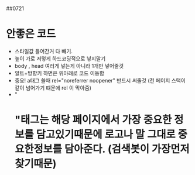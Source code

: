 ##0721
# 안좋은 코드
- 스타일값 들어간거 다 빼기.
- 높이 가로 저렇게 하드코딩적으로 넣지말기
- body , head 여러게 넣는게 아니라 1개만 넣어줄것
- 알트+방향키 하면은 위아래로 코드 이동함
- 중요! a태그 쓸때 rel="noreferrer noopener" 반드시 써줄것 (전 페이지 스택이 같이 넘어가기 떄문에 rel 이 막아줌)
- "<h1>"태그는 해당 페이지에서 가장 중요한 정보를 담고있기때문에 로고나 말 그대로 중요한정보를 담아준다. (검색봇이 가장먼저 찾기때문)

